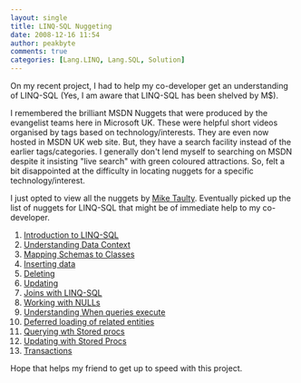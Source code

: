 ```yaml
---
layout: single
title: LINQ-SQL Nuggeting
date: 2008-12-16 11:54
author: peakbyte
comments: true
categories: [Lang.LINQ, Lang.SQL, Solution]
---
```

<p>On my recent project, I had to help my co-developer get an understanding of LINQ-SQL (Yes, I am aware that LINQ-SQL has been shelved by M$).</p> <p>I remembered the brilliant MSDN Nuggets that were produced by the evangelist teams here in Microsoft UK. These were helpful short videos organised by tags based on technology/interests. They are even now hosted in MSDN UK web site. But, they have a search facility instead of the earlier tags/categories. I generally don't lend myself to searching on MSDN despite it insisting "live search" with green coloured attractions. So, felt a bit disappointed at the difficulty in locating nuggets for a specific technology/interest.</p> <p>I just opted to view all the nuggets by <a href="http://mtaulty.com" target="_blank">Mike Taulty</a>. Eventually picked up the list of nuggets for LINQ-SQL that might be of immediate help to my co-developer.</p> <ol> <li><a href="http://www.microsoft.com/uk/msdn/screencasts/screencast/223/Introduction-to-LINQ-to-SQL.aspx" target="_blank">Introduction to LINQ-SQL</a></li> <li><a href="http://www.microsoft.com/uk/msdn/screencasts/screencast/222/Understanding-the-DataContext.aspx" target="_blank">Understanding Data Context</a><br></li> <li><a href="http://www.microsoft.com/uk/msdn/screencasts/screencast/221/Mapping-Schemas-to-Classes-in-LINQ-to-SQL.aspx" target="_blank">Mapping Schemas to Classes</a><br></li> <li><a href="http://www.microsoft.com/uk/msdn/screencasts/screencast/219/Inserts-with-LINQ-to-SQL.aspx" target="_blank">Inserting data</a><br></li> <li><a href="http://www.microsoft.com/uk/msdn/screencasts/screencast/218/Deletes-with-LINQ-to-SQL.aspx" target="_blank">Deleting</a><br></li> <li><a href="http://www.microsoft.com/uk/msdn/screencasts/screencast/217/Updates-with-LINQ-to-SQL.aspx" target="_blank">Updating</a><br></li> <li><a href="http://www.microsoft.com/uk/msdn/screencasts/screencast/215/Joining-Data-with-LINQ-to-SQL.aspx" target="_blank">Joins with LINQ-SQL</a><br></li> <li><a href="http://www.microsoft.com/uk/msdn/screencasts/screencast/214/Working-with-NULLs-in-LINQ-to-SQL.aspx" target="_blank">Working with NULLs</a><br></li> <li><a href="http://www.microsoft.com/uk/msdn/screencasts/screencast/213/When-Do-LINQ-to-SQL-Queries-Execute.aspx" target="_blank">Understanding When queries execute</a></li> <li><a href="http://www.microsoft.com/uk/msdn/screencasts/screencast/212/Deferred-Loading-of-Related-Entities-in-LINQ-to-SQL.aspx" target="_blank">Deferred loading of related entities</a><br></li> <li><a href="http://www.microsoft.com/uk/msdn/screencasts/screencast/211/Querying-with-Stored-Procedures-in-LINQ-to-SQL.aspx" target="_blank">Querying wth Stored procs</a><br></li> <li><a href="http://www.microsoft.com/uk/msdn/screencasts/screencast/210/Updating-with-Stored-Procedures-in-LINQ-to-SQL.aspx" target="_blank">Updating with Stored Procs</a><br></li> <li><a href="http://www.microsoft.com/uk/msdn/screencasts/screencast/206/Transactions-in-LINQ-to-SQL.aspx" target="_blank">Transactions</a></li></ol> <p>Hope that helps my friend to get up to speed with this project.</p>
